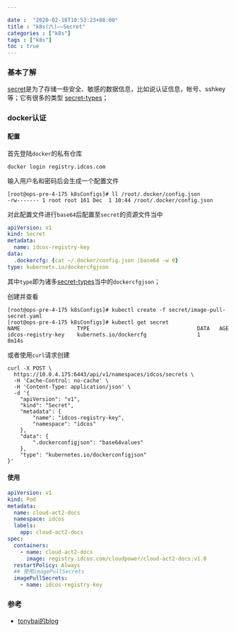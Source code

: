 ```yaml
---

date :  "2020-02-16T10:53:23+08:00" 
title : "k8s(六)––Secret" 
categories : ["k8s"] 
tags : ["k8s"] 
toc : true
---
```


### 基本了解

[secret](https://kubernetes.io/docs/concepts/configuration/secret/)是为了存储一些安全、敏感的数据信息，比如说认证信息，帐号、sshkey等；它有很多的类型 [secret-types](https://kubernetes.io/docs/concepts/configuration/secret/#secret-types)；

### docker认证

#### 配置

首先登陆`docker`的私有仓库

```shell
docker login registry.idcos.com
```

输入用户名和密码后会生成一个配置文件

```shell
[root@ops-pre-4-175 k8sConfigs]# ll /root/.docker/config.json
-rw------- 1 root root 161 Dec  1 10:44 /root/.docker/config.json
```

对此配置文件进行`base64`后配置至`secret`的资源文件当中

```yaml
apiVersion: v1
kind: Secret
metadata:
  name: idcos-registry-key
data: 
  .dockercfg: {cat ~/.docker/config.json |base64 -w 0}
type: kubernets.io/dockercfgjson
```

其中`type`即为诸多[secret-types](https://kubernetes.io/docs/concepts/configuration/secret/#secret-types)当中的`dockercfgjson`；

创建并查看

```shell
[root@ops-pre-4-175 k8sConfigs]# kubectl create -f secret/image-pull-secret.yaml
[root@ops-pre-4-175 k8sConfigs]# kubectl get secret
NAME                  TYPE                                  DATA   AGE
idcos-registry-key    kubernets.io/dockercfg                1      8m14s
```

或者使用`curl`请求创建

```shell
curl -X POST \
  https://10.0.4.175:6443/api/v1/namespaces/idcos/secrets \
  -H 'Cache-Control: no-cache' \
  -H 'Content-Type: application/json' \
  -d '{
    "apiVersion": "v1",
    "kind": "Secret",
    "metadata": {
        "name": "idcos-registry-key",
        "namespace": "idcos"
    },
    "data": {
        ".dockerconfigjson": "base64values"
    },
    "type": "kubernetes.io/dockerconfigjson"
}'
```

#### 使用

```yaml
apiVersion: v1
kind: Pod
metadata:
  name: cloud-act2-docs
  namespace: idcos
  labels:
    app: cloud-act2-docs
spec:
  containers:
    - name: cloud-act2-docs
      image: registry.idcos.com/cloudpower/cloud-act2-docs:v1.0
  restartPolicy: Always
  ## 使用imagePullSecrets
  imagePullSecrets:
    - name: idcos-registry-key
```

### 参考

- [tonybai的blog](https://tonybai.com/2016/11/16/how-to-pull-images-from-private-registry-on-kubernetes-cluster/)